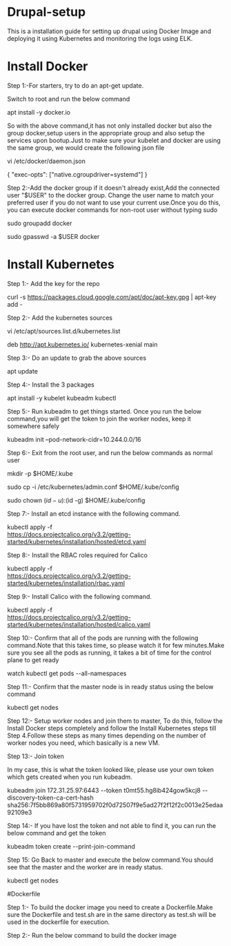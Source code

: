 # Drupal-setup
This is a installation guide for setting up drupal using Docker Image and deploying it using Kubernetes and monitoring the logs using ELK.


# Install Docker
Step 1:-For starters, try to do an apt-get update.

Switch to root and run the below command

apt install -y docker.io


So with the above command,it has not only installed docker but also the group docker,setup users in the appropriate group and also setup the services upon bootup.Just to make sure your kubelet and docker are using the same group, we would create the following json file

vi /etc/docker/daemon.json

{
        "exec-opts": ["native.cgroupdriver=systemd"]
}

Step 2:-Add the docker group if it doesn't already exist,Add the connected user "$USER" to the docker group. Change the user name to match your preferred user if you do not want to use your current use.Once you do this, you can execute docker commands for non-root user without typing sudo


sudo groupadd docker

sudo gpasswd -a $USER docker

# Install Kubernetes

Step 1:- Add the key for the repo

curl -s https://packages.cloud.google.com/apt/doc/apt-key.gpg | apt-key add -

Step 2:- Add the kubernetes sources

vi /etc/apt/sources.list.d/kubernetes.list

deb http://apt.kubernetes.io/ kubernetes-xenial main

Step 3:- Do an update to grab the above sources

apt update

Step 4:- Install the 3 packages

apt install -y kubelet kubeadm kubectl

Step 5:- Run kubeadm to get things started. Once you run the below command,you will get the token to join the worker nodes, keep it somewhere safely

kubeadm init –pod-network-cidr=10.244.0.0/16



Step 6:- Exit from the root user, and run the below commands as normal user

mkdir -p $HOME/.kube

sudo cp -i /etc/kubernetes/admin.conf $HOME/.kube/config

sudo chown $(id -u):$(id -g) $HOME/.kube/config


Step 7:- Install an etcd instance with the following command.

kubectl apply -f \
https://docs.projectcalico.org/v3.2/getting-started/kubernetes/installation/hosted/etcd.yaml

Step 8:- Install the RBAC roles required for Calico

kubectl apply -f \
https://docs.projectcalico.org/v3.2/getting-started/kubernetes/installation/rbac.yaml

Step 9:- Install Calico with the following command.

kubectl apply -f \
https://docs.projectcalico.org/v3.2/getting-started/kubernetes/installation/hosted/calico.yaml


Step 10:- Confirm that all of the pods are running with the following command.Note that this takes time, so please watch it for few minutes.Make sure you see all the pods as running, it takes a bit of time for the control plane to get ready

watch kubectl get pods --all-namespaces

Step 11:- Confirm that the master node is in ready status using the below command

kubectl get nodes

Step 12:- Setup worker nodes and join them to master, To do this, follow the Install Docker steps completely and follow the Install Kubernetes steps till Step 4.Follow these steps as many times depending on the number of worker nodes you need, which basically is a new VM.

Step 13:- Join token

In my case, this is what the token looked like, please use your own token which gets created when you run kubeadm.

kubeadm join 172.31.25.97:6443 --token t0mt55.hg8ib424gow5kcj8 --discovery-token-ca-cert-hash sha256:7f5bb869a80f5731959702f0d72507f9e5ad27f2f12f2c0013e25edaa92109e3

Step 14:- If you have lost the token and not able to find it, you can run the below command and get the token


kubeadm token create --print-join-command

Step 15: Go Back to master and execute the below command.You should see that the master and the worker are in ready status.

kubectl get nodes

#Dockerfile

Step 1:- To build the docker image you need to create a Dockerfile.Make sure the Dockerfile and test.sh are in the same directory as test.sh will be used in the dockerfile for execution.

Step 2:- Run the below command to build the docker image









